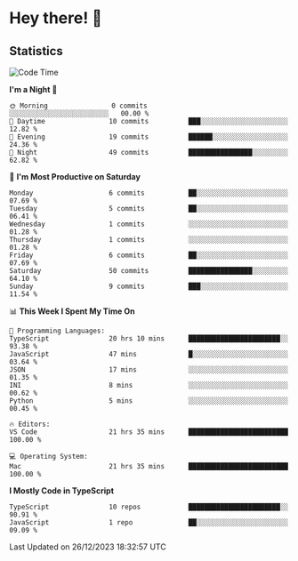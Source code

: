 # Hey there! 👋


## Statistics
<!--START_SECTION:waka-->
![Code Time](http://img.shields.io/badge/Code%20Time-28%20hrs%2043%20mins-blue)

**I'm a Night 🦉** 

```text
🌞 Morning                0 commits           ░░░░░░░░░░░░░░░░░░░░░░░░░   00.00 % 
🌆 Daytime                10 commits          ███░░░░░░░░░░░░░░░░░░░░░░   12.82 % 
🌃 Evening                19 commits          ██████░░░░░░░░░░░░░░░░░░░   24.36 % 
🌙 Night                  49 commits          ████████████████░░░░░░░░░   62.82 % 
```
📅 **I'm Most Productive on Saturday** 

```text
Monday                   6 commits           ██░░░░░░░░░░░░░░░░░░░░░░░   07.69 % 
Tuesday                  5 commits           ██░░░░░░░░░░░░░░░░░░░░░░░   06.41 % 
Wednesday                1 commits           ░░░░░░░░░░░░░░░░░░░░░░░░░   01.28 % 
Thursday                 1 commits           ░░░░░░░░░░░░░░░░░░░░░░░░░   01.28 % 
Friday                   6 commits           ██░░░░░░░░░░░░░░░░░░░░░░░   07.69 % 
Saturday                 50 commits          ████████████████░░░░░░░░░   64.10 % 
Sunday                   9 commits           ███░░░░░░░░░░░░░░░░░░░░░░   11.54 % 
```


📊 **This Week I Spent My Time On** 

```text
💬 Programming Languages: 
TypeScript               20 hrs 10 mins      ███████████████████████░░   93.38 % 
JavaScript               47 mins             █░░░░░░░░░░░░░░░░░░░░░░░░   03.64 % 
JSON                     17 mins             ░░░░░░░░░░░░░░░░░░░░░░░░░   01.35 % 
INI                      8 mins              ░░░░░░░░░░░░░░░░░░░░░░░░░   00.62 % 
Python                   5 mins              ░░░░░░░░░░░░░░░░░░░░░░░░░   00.45 % 

🔥 Editors: 
VS Code                  21 hrs 35 mins      █████████████████████████   100.00 % 

💻 Operating System: 
Mac                      21 hrs 35 mins      █████████████████████████   100.00 % 
```

**I Mostly Code in TypeScript** 

```text
TypeScript               10 repos            ███████████████████████░░   90.91 % 
JavaScript               1 repo              ██░░░░░░░░░░░░░░░░░░░░░░░   09.09 % 
```




 Last Updated on 26/12/2023 18:32:57 UTC
<!--END_SECTION:waka-->

